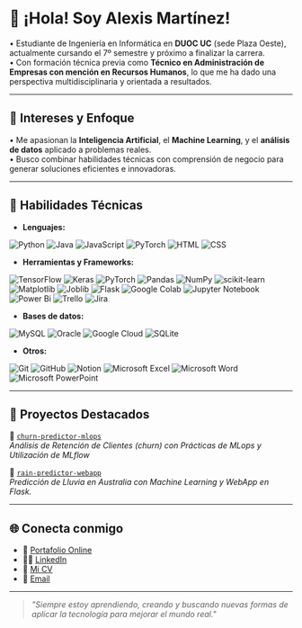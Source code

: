 # 👋 ¡Hola! Soy Alexis Martínez!

• Estudiante de Ingeniería en Informática en **DUOC UC** (sede Plaza Oeste), actualmente cursando el 7º semestre y próximo a finalizar la carrera.  
• Con formación técnica previa como **Técnico en Administración de Empresas con mención en Recursos Humanos**, lo que me ha dado una perspectiva multidisciplinaria y orientada a resultados.

---

## 🧠 Intereses y Enfoque

• Me apasionan la **Inteligencia Artificial**, el **Machine Learning**, y el **análisis de datos** aplicado a problemas reales.  
• Busco combinar habilidades técnicas con comprensión de negocio para generar soluciones eficientes e innovadoras.

---

## 💼 Habilidades Técnicas

- **Lenguajes:**

![Python](https://img.shields.io/badge/python-3670A0?style=for-the-badge&logo=python&logoColor=ffdd54) ![Java](https://img.shields.io/badge/java-%23ED8B00.svg?style=for-the-badge&logo=openjdk&logoColor=white) ![JavaScript](https://img.shields.io/badge/javascript-%23323330.svg?style=for-the-badge&logo=javascript&logoColor=%23F7DF1E) ![PyTorch](https://img.shields.io/badge/PyTorch-%23EE4C2C.svg?style=for-the-badge&logo=PyTorch&logoColor=white) ![HTML](https://img.shields.io/badge/HTML-%23E34F26.svg?style=for-the-badge&logo=html5&logoColor=white) ![CSS](https://img.shields.io/badge/CSS-639.svg?style=for-the-badge&logo=css&logoColor=white)

- **Herramientas y Frameworks:**

![TensorFlow](https://img.shields.io/badge/TensorFlow-%23FF6F00.svg?style=for-the-badge&logo=TensorFlow&logoColor=white) ![Keras](https://img.shields.io/badge/Keras-%23D00000.svg?style=for-the-badge&logo=Keras&logoColor=white) ![PyTorch](https://img.shields.io/badge/PyTorch-%23EE4C2C.svg?style=for-the-badge&logo=PyTorch&logoColor=white) ![Pandas](https://img.shields.io/badge/pandas-%23150458.svg?style=for-the-badge&logo=pandas&logoColor=white) ![NumPy](https://img.shields.io/badge/numpy-%23013243.svg?style=for-the-badge&logo=numpy&logoColor=white) ![scikit-learn](https://img.shields.io/badge/scikit--learn-%23F7931E.svg?style=for-the-badge&logo=scikit-learn&logoColor=white) ![Matplotlib](https://img.shields.io/badge/Matplotlib-%23ffffff.svg?style=for-the-badge&logo=Matplotlib&logoColor=black) ![Joblib](https://img.shields.io/badge/-Joblib-FFFFFF?style=for-the-badge&logo=Bastyon&logoColor=black) ![Flask](https://img.shields.io/badge/flask-%23000.svg?style=for-the-badge&logo=flask&logoColor=white) ![Google Colab](https://img.shields.io/badge/Google%20Colab-%23F9A825.svg?style=for-the-badge&logo=googlecolab&logoColor=white) ![Jupyter Notebook](https://img.shields.io/badge/jupyter-%23FA0F00.svg?style=for-the-badge&logo=jupyter&logoColor=white) ![Power Bi](https://img.shields.io/badge/power_bi-F2C811?style=for-the-badge&logo=powerbi&logoColor=black) ![Trello](https://img.shields.io/badge/Trello-%23026AA7.svg?style=for-the-badge&logo=Trello&logoColor=white) ![Jira](https://img.shields.io/badge/jira-%230A0FFF.svg?style=for-the-badge&logo=jira&logoColor=white)

- **Bases de datos:**

![MySQL](https://img.shields.io/badge/mysql-4479A1.svg?style=for-the-badge&logo=mysql&logoColor=white) ![Oracle](https://img.shields.io/badge/Oracle-F80000?style=for-the-badge&logo=oracle&logoColor=white) ![Google Cloud](https://img.shields.io/badge/GoogleCloud-%234285F4.svg?style=for-the-badge&logo=google-cloud&logoColor=white) ![SQLite](https://img.shields.io/badge/sqlite-%2307405e.svg?style=for-the-badge&logo=sqlite&logoColor=white)

- **Otros:**

![Git](https://img.shields.io/badge/git-%23F05033.svg?style=for-the-badge&logo=git&logoColor=white) ![GitHub](https://img.shields.io/badge/github-%23121011.svg?style=for-the-badge&logo=github&logoColor=white) ![Notion](https://img.shields.io/badge/Notion-%23000000.svg?style=for-the-badge&logo=notion&logoColor=white) ![Microsoft Excel](https://img.shields.io/badge/Microsoft_Excel-217346?style=for-the-badge&logo=microsoft-excel&logoColor=white) ![Microsoft Word](https://img.shields.io/badge/Microsoft_Word-2B579A?style=for-the-badge&logo=microsoft-word&logoColor=white) ![Microsoft PowerPoint](https://img.shields.io/badge/Microsoft_PowerPoint-B7472A?style=for-the-badge&logo=microsoft-powerpoint&logoColor=white)

---

## 📌 Proyectos Destacados

🔹 [`churn-predictor-mlops`](https://github.com/alex-msu/churn-predictor-mlops)  
*Análisis de Retención de Clientes (churn) con Prácticas de MLops y Utilización de MLflow*

🔹 [`rain-predictor-webapp`](https://github.com/alex-msu/rain-predictor-webapp)  
*Predicción de Lluvia en Australia con Machine Learning y WebApp en Flask.*

---

## 🌐 Conecta conmigo

- 💼 [Portafolio Online](https://alex-msu.carrd.co/)
- 🧑‍💼 [LinkedIn](https://www.linkedin.com/in/alexismartinezs/)
- 📁 [Mi CV](https://git-link.vercel.app/api/download?url=https%3A%2F%2Fgithub.com%2Falex-msu%2Falex-msu%2Fblob%2Fmain%2Fcv%2Fcv_es.pdf)
- 📨 [Email](mailto:mailto:alexis.martinez.6584@gmail.com)

---

> *"Siempre estoy aprendiendo, creando y buscando nuevas formas de aplicar la tecnología para mejorar el mundo real."*

